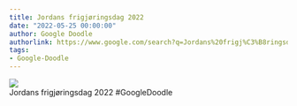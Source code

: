 ```yaml
---
title: Jordans frigjøringsdag 2022
date: "2022-05-25 00:00:00"
author: Google Doodle
authorlink: https://www.google.com/search?q=Jordans%20frigj%C3%B8ringsdag%202022
tags:
- Google-Doodle
---
```

<img src="https://www.google.com/logos/doodles/2022/jordan-independence-day-2022-6753651837109609-law.gif" referrerpolicy="no-referrer"><br>Jordans frigjøringsdag 2022 #GoogleDoodle